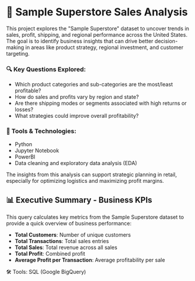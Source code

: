 # 🏬 Sample Superstore Sales Analysis

This project explores the "Sample Superstore" dataset to uncover trends in sales, profit, shipping, and regional performance across the United States. The goal is to identify business insights that can drive better decision-making in areas like product strategy, regional investment, and customer targeting.

### 🔍 Key Questions Explored:

- Which product categories and sub-categories are the most/least profitable?
- How do sales and profits vary by region and state?
- Are there shipping modes or segments associated with high returns or losses?
- What strategies could improve overall profitability?

### 🧰 Tools & Technologies:

- Python
- Jupyter Notebook
- PowerBI
- Data cleaning and exploratory data analysis (EDA)

The insights from this analysis can support strategic planning in retail, especially for optimizing logistics and maximizing profit margins.

## 📊 Executive Summary - Business KPIs

This query calculates key metrics from the Sample Superstore dataset to provide a quick overview of business performance:

- **Total Customers**: Number of unique customers
- **Total Transactions**: Total sales entries
- **Total Sales**: Total revenue across all sales
- **Total Profit**: Combined profit
- **Average Profit per Transaction**: Average profitability per sale

🛠 Tools: SQL (Google BigQuery)
